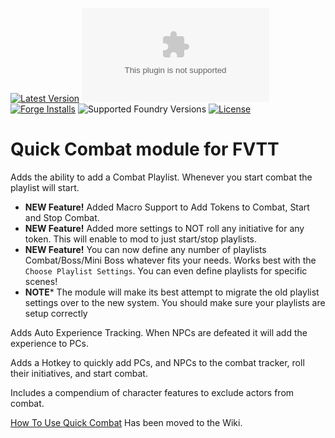 [![Latest Version](https://img.shields.io/github/v/release/veevelder/quick-combat?display_name=tag&sort=semver&label=Latest%20Version)](https://github.com/veevelder/quick-combat/releases/latest)
![Latest Release Download Count](https://img.shields.io/github/downloads/veevelder/quick-combat/latest/module.zip)
[![Forge Installs](https://img.shields.io/badge/dynamic/json?label=Forge%20Installs&query=package.installs&suffix=%25&url=https%3A%2F%2Fforge-vtt.com%2Fapi%2Fbazaar%2Fpackage%2Fquick-combat&colorB=4aa94a)](https://forge-vtt.com/bazaar#package=quick-combat)
![Supported Foundry Versions](https://img.shields.io/endpoint?url=https://foundryshields.com/version?url=https://github.com/veevelder/quick-combat/releases/latest/download/module.json)
[![License](https://img.shields.io/github/license/veevelder/quick-combat?label=License)](LICENSE)

# Quick Combat module for FVTT
Adds the ability to add a Combat Playlist. Whenever you start combat the playlist will start.
 * **NEW Feature!** Added Macro Support to Add Tokens to Combat, Start and Stop Combat.
 * **NEW Feature!** Added more settings to NOT roll any initiative for any token. This will enable to mod to just start/stop playlists.
 * **NEW Feature!** You can now define any number of playlists Combat/Boss/Mini Boss whatever fits your needs. Works best with the `Choose Playlist Settings`. You can even define playlists for specific scenes!
 * **NOTE*** The module will make its best attempt to migrate the old playlist settings over to the new system. You should make sure your playlists are setup correctly

Adds Auto Experience Tracking. When NPCs are defeated it will add the experience to PCs.

Adds a Hotkey to quickly add PCs, and NPCs to the combat tracker, roll their initiatives, and start combat.

Includes a compendium of character features to exclude actors from combat.

[How To Use Quick Combat](https://github.com/veevelder/quick-combat/wiki) Has been moved to the Wiki.
